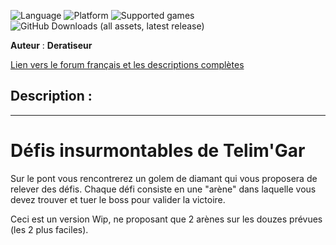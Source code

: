 
![Language](https://img.shields.io/static/v1?label=language&message=french%20%7C%20&color=informational)
![Platform](https://img.shields.io/static/v1?label=platform&message=windows%20%7C%20macOS%20%7C%20Linux%20%7C%20&color=informational)
![Supported games](https://img.shields.io/static/v1?label=supported%20games&message=BG2EE%20%7C%20&color=dodgerblue)
![GitHub Downloads (all assets, latest release)](https://img.shields.io/github/downloads/Deratiseur/Defis/total)

**Auteur** : **Deratiseur**

[Lien vers le forum français et les descriptions complètes](https://www.baldursgateworld.fr/viewtopic.php?t=34557)  

## Description :
------------

# Défis insurmontables de Telim'Gar
Sur le pont vous rencontrerez un golem de diamant qui vous proposera de relever des défis. Chaque défi consiste en une "arène" dans laquelle vous devez trouver et tuer le boss pour valider la victoire.

Ceci est un version Wip, ne proposant que 2 arènes sur les douzes prévues (les 2 plus faciles).
